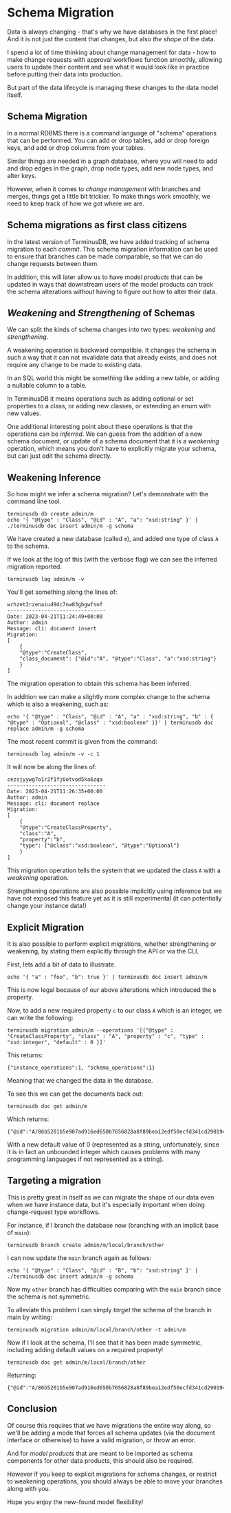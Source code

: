 # Schema Migration

Data is always changing - that's why we have databases in the first
place! And it is not just the content that changes, but also *the
shape* of the data.

I spend a lot of time thinking about change management for data - how
to make change requests with approval workflows function smoothly,
allowing users to update their content and see what it would look like
in practice before putting their data into production.

But part of the data lifecycle is managing these changes to the data
model itself.

## Schema Migration

In a normal RDBMS there is a command language of "schema" operations
that can be performed. You can add or drop tables, add or drop foreign
keys, and add or drop columns from your tables.

Similar things are needed in a graph database, where you will need to
add and drop edges in the graph, drop node types, add new node types,
and alter keys.

However, when it comes to *change management* with branches and
merges, things get a little bit trickier. To make things work
smoothly, we need to keep track of how we got where we are.

## Schema migrations as first class citizens

In the latest version of TerminusDB, we have added tracking of schema
migration to each *commit*. This schema migration information can be
used to ensure that branches can be made comparable, so that we can do
change requests between them.

In addition, this will later allow us to have *model products* that
can be updated in ways that downstream users of the model products can
track the schema alterations without having to figure out how to alter
their data.

## *Weakening* and *Strengthening* of Schemas

We can split the kinds of schema changes into two types: *weakening*
and *strengthening*.

A weakening operation is backward compatible. It changes the schema in
such a way that it can not invalidate data that already exists, and
does not require any change to be made to existing data.

In an SQL world this might be something like adding a new table, or
adding a nullable column to a table.

In TerminusDB it means operations such as adding optional or set
properties to a class, or adding new classes, or extending an enum
with new values.

One additional interesting point about these operations is that the
operations can be *inferred*. We can guess from the addition of a new
schema document, or update of a schema document that it is a
*weakening* operation, which means you don't have to explicitly
migrate your schema, but can just edit the schema directly.

## Weakening Inference

So how might we infer a schema migration? Let's demonstrate with
the command line tool.

```shell
terminusdb db create admin/m
echo '{ "@type" : "Class", "@id" : "A", "a": "xsd:string" }' | ./terminusdb doc insert admin/m -g schema
```

We have created a new database (called `m`), and added one type of
class `A` to the schema.

If we look at the log of this (with the verbose flag) we can see the
inferred migration reported.

```shell
terminusdb log admin/m -v
```

You'll get something along the lines of:

```
wrhzet2rzenaiud9dc7nw03gbgwfsof
--------------------------------
Date: 2023-04-21T11:24:49+00:00
Author: admin
Message: cli: document insert
Migration:
[
    {
	"@type":"CreateClass",
	"class_document": {"@id":"A", "@type":"Class", "a":"xsd:string"}
    }
]
```

The migration operation to obtain this schema has been inferred.

In addition we can make a slightly more complex change to the schema
which is also a weakening, such as:

```shell
echo '{ "@type" : "Class", "@id" : "A", "a" : "xsd:string", "b" : { "@type" : "Optional", "@class" : "xsd:boolean" }}' | terminusdb doc replace admin/m -g schema
```

The most recent commit is given from the command:

```shell
terminusdb log admin/m -v -c 1
```

It will now be along the lines of:

```
cezsjyywg7o1r2f1fj6otvod5ka6zqa
--------------------------------
Date: 2023-04-21T11:26:35+00:00
Author: admin
Message: cli: document replace
Migration:
[
    {
	"@type":"CreateClassProperty",
	"class":"A",
	"property":"b",
	"type": {"@class":"xsd:boolean", "@type":"Optional"}
    }
]
```

This migration operation tells the system that we updated the class
`A` with a *weakening* operation.

Strengthening operations are also possible implicitly using inference
but we have not exposed this feature yet as it is still experimental
(it can potentially change your instance data!)

## Explicit Migration

It is also possible to perform explicit migrations, whether
strengthening or weakening, by stating them explicitly through the API
or via the CLI.

First, lets add a bit of data to illustrate.

```shell
echo '{ "a" : "foo", "b": true }' | terminusdb doc insert admin/m
```

This is now legal because of our above alterations which introduced
the `b` property.

Now, to add a new required property `c` to our class `A` which is an
integer, we can write the following:

```shell
terminusdb migration admin/m --operations '[{"@type" : "CreateClassProperty", "class" : "A", "property" : "c", "type" : "xsd:integer", "default" : 0 }]'
```

This returns:

```
{"instance_operations":1, "schema_operations":1}
```

Meaning that we changed the data in the database.

To see this we can get the documents back out:

```shell
terminusdb doc get admin/m
```

Which returns:

```
{"@id":"A/86b5201b5e907ad916ed650b7656828a8f89bea12edf50ecfd341cd290194695","@type":"A","a":"foo","b":true,"c":"0"}
```

With a new default value of 0 (represented as a string, unfortunately,
since it is in fact an unbounded integer which causes problems with
many programming languages if not represented as a string).

## Targeting a migration

This is pretty great in itself as we can migrate the shape of our data
even when we have instance data, but it's especially important when
doing change-request type workflows.

For instance, if I branch the database now (branching with an implicit
base of `main`):

```shell
terminusdb branch create admin/m/local/branch/other
```

I can now update the `main` branch again as follows:

```shell
echo '{ "@type" : "Class", "@id" : "B", "b": "xsd:string" }' | ./terminusdb doc insert admin/m -g schema
```

Now my `other` branch has difficulties comparing with the `main`
branch since the schema is not symmetric.

To alleviate this problem I can simply *target* the schema of the
branch in main by writing:

```shell
terminusdb migration admin/m/local/branch/other -t admin/m
```

Now if I look at the schema, I'll see that it has been made symmetric,
including adding default values on a required property!

```shell
terminusdb doc get admin/m/local/branch/other
```

Returning:

```
{"@id":"A/86b5201b5e907ad916ed650b7656828a8f89bea12edf50ecfd341cd290194695","@type":"A","a":"foo","b":true,"c":"0"}
```

## Conclusion

Of course this requires that we have migrations the entire way along,
so we'll be adding a mode that forces all schema updates (via the
document interface or otherwise) to have a valid migration, or throw
an error.

And for *model products* that are meant to be imported as schema
components for other data products, this should also be required.

However if you keep to explicit migrations for schema changes, or
restrict to weakening operations, you should always be able to move
your branches along with you.

Hope you enjoy the new-found model flexibility!
